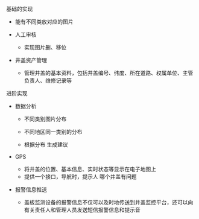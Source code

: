 基础的实现

- 能有不同类放对应的图片

- 人工审核
  - 实现图片删、移位
- 井盖资产管理
  - 管理井盖的基本资料，包括井盖编号、纬度、所在道路、权属单位、主管负责人、维修记录等



进阶实现

- 数据分析

  - 不同类别图片分布

  - 不同地区同一类别的分布
  - 根据分布  生成建议

- GPS

  - 将井盖的位置、基本信息、实时状态等显示在电子地图上
  - 提供一个接口，导航时，提示人  哪个井盖有问题

- 报警信息推送
  - 盖板监测设备的报警信息不仅可以及时地传送到井盖监控平台，还可以向有关责任人和管理人员发送短信报警信息和提示音